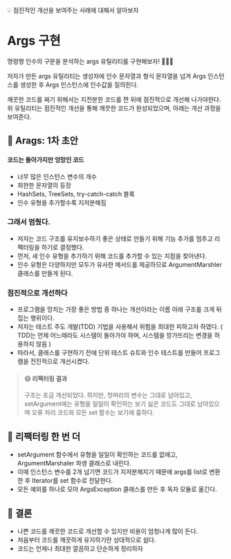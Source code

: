 💡 점진적인 개선을 보여주는 사례에 대해서 알아보자

# Args 구현
명령행 인수의 구문을 분석하는 args 유틸리티를 구현해보자! 🙋🏻‍♀️
>
저자가 만든 args 유틸리티는 생성자에 인수 문자열과 형식 문자열을 넘겨 Args 인스턴스를 생성한 후 Args 인스턴스에 인수값을 질의힌다.

깨끗한 코드를 짜기 위해서는 지전분한 코드를 짠 뒤에 점진적으로 개선해 나가야한다.
위 유틸리티는 점진적인 개선을 통해 깨끗한 코드가 완성되었으며, 아래는 개선 과정을 보여준다.


## 🔸 Arags: 1차 초안
#### 코드는 돌아가지만 엉망인 코드
- 너무 많은 인스턴스 변수의 개수
- 희한한 문자열의 등장
- HashSets, TreeSets, try-catch-catch 블록
- 인수 유형을 추가할수록 지저분해짐
### 그래서 멈췄다.
- 저자는 코드 구조를 유지보수하기 좋은 상태로 만들기 위해 기능 추가를 멈추고 리팩터링을 하기로 결정했다.
- 먼저, 새 인수 유형을 추가하기 위해 코드를 추가할 수 있는 지점을 찾아낸다.
- 인수 유형은 다양하지만 모두가 유사한 메서드를 제공하므로 ArgumentMarshler 클래스를 만들게 된다.
### 점진적으로 개선하다
- 프로그램을 망치는 가장 좋은 방법 중 하나는 개선이라는 이름 아래 구조를 크게 뒤집는 행위이다. 
- 저자는 테스트 주도 개발(TDD) 기법을 사용해서 위험을 최대한 피하고자 하였다.
( TDD는 언제 어느때라도 시스템이 돌아가야 하며, 시스템을 망가뜨리는 변경을 허용하지 않음 )
- 따라서, 클래스를 구현하기 전에 단위 테스트 슈트와 인수 테스트를 만들어 프로그램을 전진적으로 개선시켰다.
> #### 😒 리팩터링 결과
> 구조는 조금 개선되었다.
> 하지만, 첫머리의 변수는 그대로 남아있고, setArgument에는 유형을 일일이 확인하는 보기 싫은 코드도 그대로 남아있으며
> 오류 처리 코드와 모든 set 함수는 보기에 흉하다.
## 🔸 리팩터링 한 번 더
- setArgument 함수에서 유형을 일일이 확인하는 코드를 없애고, ArgumentMarshaler 파생 클래스로 내린다.
- 이때 인스턴스 변수를 2개 넘기면 코드가 지저분해지기 때문에 args를 list로 변환한 후 Iterator를 set 함수로 전달한다.
- 모든 예외를 하나로 모아 ArgsException 클래스를 만든 후 독자 모듈로 옮긴다.

## 🔸 결론
- 나쁜 코드를 깨끗한 코드로 개선할 수 있지만 비용이 엄청나게 많이 든다.
- 처음부터 코드를 깨끗하게 유지하기란 상대적으로 쉽다.
- 코드는 언제나 최대한 깔끔하고 단순하게 정리하자
